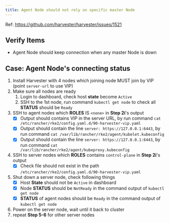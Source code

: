 ```yaml
---
title: Agent Node should not rely on specific master Node
---
```

Ref: https://github.com/harvester/harvester/issues/1521

## Verify Items
  - Agent Node should keep connection when any master Node is down

## Case: Agent Node's connecting status
1. Install Harvester with 4 nodes which joining node MUST join by VIP (point `server-url` to use VIP)
1. Make sure all nodes are ready
    1. Login to dashboard, check host **state** become `Active`
    1. SSH to the 1st node, run command `kubectl get node` to check all **STATUS** should be `Ready`
1. SSH to agent nodes which **ROLES** IS `<none>` in **Step 2i**'s output
   - [x] Output should contains VIP in the server URL, by run command `cat /etc/rancher/rke2/config.yaml.d/90-harvester-vip.yaml`
   - [x] Output should contain the line `server: https://127.0.0.1:6443`, by run command `cat /var/lib/rancher/rke2/agent/kubelet.kubeconfig`
   - [x] Output should contain the line `server: https://127.0.0.1:6443`, by run command `cat /var/lib/rancher/rke2/agent/kubeproxy.kubeconfig`
1. SSH to server nodes which **ROLES** contains `control-plane` in **Step 2i**'s output
    - [x] Check file should not exist in the path `/etc/rancher/rke2/config.yaml.d/90-harvester-vip.yaml`
1. Shut down a server node, check following things
    - [x] Host **State** should not be `Active` in dashboard
    - [x] Node **STATUS** should be `NotReady` in the command output of  `kubectl get node`
    - [x] **STATUS** of agent nodes should be `Ready` in the command output of  `kubectl get node`
1. Power on the server node, wait until it back to cluster
1. repeat **Step 5-6** for other server nodes